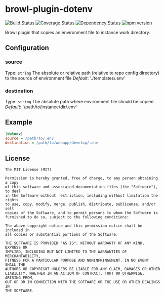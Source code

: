 # browl-plugin-dotenv

[![Build Status](https://travis-ci.org/killmenot/browl-plugin-dotenv.svg?branch=master)](https://travis-ci.org/killmenot/browl-plugin-dotenv) [![Coverage Status](https://coveralls.io/repos/github/killmenot/browl-plugin-yaml/badge.svg?branch=master)](https://coveralls.io/github/killmenot/browl-plugin-dotenv?branch=master) [![Dependency Status](https://david-dm.org/killmenot/browl-plugin-dotenv.svg)](hhttps://david-dm.org/killmenot/browl-plugin-dotenv) [![npm version](https://img.shields.io/npm/v/browl-plugin-dotenv.svg)](https://www.npmjs.com/package/browl-plugin-dotenv)

Browl plugin that copies an environment file to instance work directory.


## Configuration

### source
Type: `string`
The absolute or relative path (relative to repo config directory) to the source of environment file
*Default*: './templates/.env'

### destination
Type: `string`
The absolute path where environment file should be copied.
*Default*: '/path/to/instance/dir/.env'


## Example
```ini
[dotenv]
source = /path/to/.env
destination = /path/to/webapp/develop/.env
```

## License

    The MIT License (MIT)

    Permission is hereby granted, free of charge, to any person obtaining a copy
    of this software and associated documentation files (the "Software"), to deal
    in the Software without restriction, including without limitation the rights
    to use, copy, modify, merge, publish, distribute, sublicense, and/or sell
    copies of the Software, and to permit persons to whom the Software is
    furnished to do so, subject to the following conditions:

    The above copyright notice and this permission notice shall be included in
    all copies or substantial portions of the Software.

    THE SOFTWARE IS PROVIDED "AS IS", WITHOUT WARRANTY OF ANY KIND, EXPRESS OR
    IMPLIED, INCLUDING BUT NOT LIMITED TO THE WARRANTIES OF MERCHANTABILITY,
    FITNESS FOR A PARTICULAR PURPOSE AND NONINFRINGEMENT. IN NO EVENT SHALL THE
    AUTHORS OR COPYRIGHT HOLDERS BE LIABLE FOR ANY CLAIM, DAMAGES OR OTHER
    LIABILITY, WHETHER IN AN ACTION OF CONTRACT, TORT OR OTHERWISE, ARISING FROM,
    OUT OF OR IN CONNECTION WITH THE SOFTWARE OR THE USE OR OTHER DEALINGS IN
    THE SOFTWARE.
